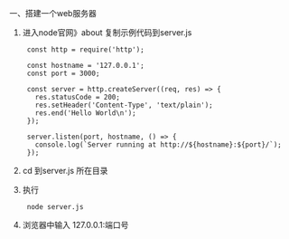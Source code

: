 一、搭建一个web服务器

1. 进入node官网》about 复制示例代码到server.js

        const http = require('http');
        
        const hostname = '127.0.0.1';
        const port = 3000;
        
        const server = http.createServer((req, res) => {
          res.statusCode = 200;
          res.setHeader('Content-Type', 'text/plain');
          res.end('Hello World\n');
        });
        
        server.listen(port, hostname, () => {
          console.log(`Server running at http://${hostname}:${port}/`);
        });
        
2. cd 到server.js 所在目录

3. 执行

        node server.js
        
4. 浏览器中输入  127.0.0.1:端口号